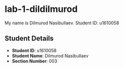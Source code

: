 # lab-1-dildilmurod
My name is Dilmurod Nasibullaev. Student ID: u1610058
## Student Details

- **Student ID**: u1610058
- **Student Name**: Dilmurod Nasibullaev
- **Section Number**: 003
